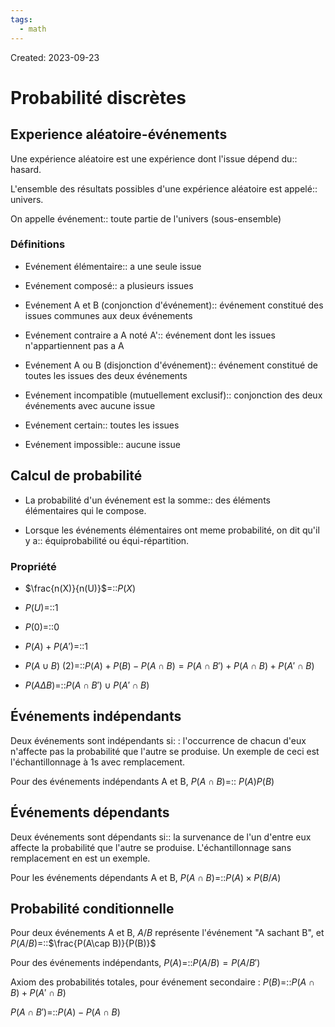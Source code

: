 ```yaml
---
tags:
  - math
---
```

Created: 2023-09-23

# Probabilité discrètes
## Experience aléatoire-événements
Une expérience aléatoire est une expérience dont l'issue dépend du:: hasard.
<!--SR:!2023-11-22,45,290-->
L'ensemble des résultats possibles d'une expérience aléatoire est appelé:: univers.
<!--SR:!2023-12-23,57,250-->
On appelle événement:: toute partie de l'univers (sous-ensemble)
<!--SR:!2023-12-11,33,210-->

### Définitions
- Evénement élémentaire:: a une seule issue
<!--SR:!2024-01-03,63,250-->
- Evénement composé:: a plusieurs issues
<!--SR:!2023-11-17,38,270-->
- Evénement A et B (conjonction d'événement):: événement constitué des issues communes aux deux événements
<!--SR:!2024-01-09,69,250-->
- Evénement contraire a A noté A':: événement dont les issues n'appartiennent pas a A
<!--SR:!2023-12-31,63,250-->
- Evénement A ou B (disjonction d'événement):: événement constitué de toutes les issues des deux événements
<!--SR:!2023-12-13,52,250-->
- Evénement incompatible (mutuellement exclusif):: conjonction des deux événements avec aucune issue
<!--SR:!2024-01-12,70,250-->
- Evénement certain:: toutes les issues
<!--SR:!2023-12-05,45,250-->
- Evénement impossible:: aucune issue
<!--SR:!2024-02-11,91,270-->

## Calcul de probabilité
- La probabilité d'un événement est la somme:: des éléments élémentaires qui le compose.
<!--SR:!2023-11-18,16,230-->
- Lorsque les événements élémentaires ont meme probabilité, on dit qu'il y a:: équiprobabilité ou équi-répartition.
<!--SR:!2023-12-21,56,250-->

### Propriété
- $\frac{n(X)}{n(U)}$=::$P(X)$
<!--SR:!2023-12-05,22,250-->
- $P(U)$=::1 
<!--SR:!2023-12-20,56,250-->
- $P(0)$=::0
<!--SR:!2023-11-18,39,270-->
- $P(A)+P(A')$=::1 
<!--SR:!2023-12-24,57,250-->
- $P(A\cup B)$ (2)=::$P(A)+P(B)-P(A\cap B)=P(A\cap B')+P(A\cap B)+P(A'\cap B)$
<!--SR:!2023-11-25,37,230-->
- $P(A\Delta B)$=::$P(A\cap B')\cup P(A'\cap B)$
<!--SR:!2023-12-07,24,250-->

## Événements indépendants
Deux événements sont indépendants si: : l'occurrence de chacun d'eux n'affecte pas la probabilité que l'autre se produise. Un exemple de ceci est l'échantillonnage à 1s avec remplacement.

Pour des événements indépendants A et B, $P(A\cap B)$=:: $P(A)P(B)$
<!--SR:!2024-01-12,65,252-->

## Événements dépendants
Deux événements sont dépendants si:: la survenance de l'un d'entre eux affecte la probabilité que l'autre se produise. L'échantillonnage sans remplacement en est un exemple.
<!--SR:!2024-01-17,69,252-->

Pour les événements dépendants A et B, $P(A\cap B)$=::$P(A)\times P(B/A)$
<!--SR:!2023-12-03,39,232-->

## Probabilité conditionnelle
Pour deux événements A et B, $A/B$ représente l'événement "A sachant B", et $P(A/B)$=::$\frac{P(A\cap B)}{P(B)}$
<!--SR:!2024-01-11,66,252-->

Pour des événements indépendants, $P(A)$=::$P(A/B)=P(A/B')$
<!--SR:!2024-01-09,63,252-->

Axiom des probabilités totales, pour événement secondaire : $P(B)$=::$P(A\cap B)+P(A'\cap B)$
<!--SR:!2024-01-04,60,252-->

$P(A\cap B')$=::$P(A)-P(A\cap B)$
<!--SR:!2023-11-23,29,231-->

